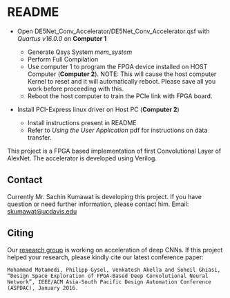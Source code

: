# README #

* Open DE5Net_Conv_Accelerator/DE5Net_Conv_Accelerator.qsf with *Quartus v16.0.0* on **Computer 1**
    * Generate Qsys System *mem_system*
    * Perform Full Compilation
    * Use computer 1 to program the FPGA device installed on HOST Computer (**Computer 2**). NOTE: This will cause the host computer Kernel to reset and it will automatically reboot. Please save all you work before proceeding with this.
    * Reboot the host computer to train the PCIe link with FPGA board.

* Install PCI-Express linux driver on Host PC (**Computer 2**)
    * Install instructions present in README
    * Refer to *Using the User Application* pdf for instructions on data transfer.
	
This project is a FPGA based implementation of first Convolutional Layer of AlexNet. The accelerator is developed using Verilog. 
## Contact
Currently Mr. Sachin Kumawat is developing this project. If you have question or need further information, please contact him.
Email: skumawat@ucdavis.edu 
## Citing
Our [research group](http://lepsucd.com) is working on acceleration of deep CNNs. If this project
helped your research, please kindly cite our latest conference paper:
```
Mohammad Motamedi, Philipp Gysel, Venkatesh Akella and Soheil Ghiasi, “Design Space Exploration of FPGA-Based Deep Convolutional Neural Network”, IEEE/ACM Asia-South Pacific Design Automation Conference (ASPDAC), January 2016.
```
